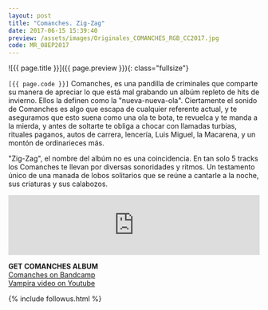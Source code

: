 ```yaml
---
layout: post
title: "Comanches. Zig-Zag"
date: 2017-06-15 15:39:40
preview: /assets/images/Originales_COMANCHES_RGB_CC2017.jpg
code: MR_08EP2017
---
```


![{{ page.title }}]({{ page.preview }}){: class="fullsize"}

`[{{ page.code }}]` Comanches, es una pandilla de criminales que comparte su manera de apreciar lo que está mal grabando un albúm repleto de hits de invierno. Ellos la definen como la "nueva-nueva-ola". Ciertamente el sonido de Comanches es algo que escapa de cualquier referente actual, y te aseguramos que esto suena como una ola te bota, te revuelca y te manda a la mierda, y antes de soltarte te obliga a chocar con llamadas turbias, rituales paganos, autos de carrera, lencería, Luis Miguel, la Macarena, y un montón de ordinarieces más.


"Zig-Zag", el nombre del albúm no es una coincidencia. En tan solo 5 tracks los Comanches te llevan por diversas sonoridades y ritmos. Un testamento único de una manada de lobos solitarios que se reúne a cantarle a la noche, sus criaturas y sus calabozos.


<iframe style="border: 0; width: 100%; height: 120px;" src="https://bandcamp.com/EmbeddedPlayer/album=230095237/size=large/bgcol=333333/linkcol=ffffff/tracklist=false/artwork=small/transparent=true/" seamless><a href="http://cxmanches.bandcamp.com/album/comanches">Comanches by Comanches</a></iframe>


**GET COMANCHES ALBUM**<br>
[Comanches on Bandcamp](https://cxmanches.bandcamp.com)<br>
[Vampira video on Youtube](https://www.youtube.com/watch?v=Mfl_D2bzXHE)

{% include followus.html %}

